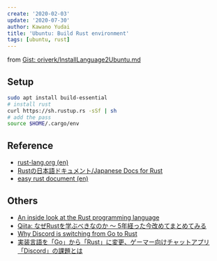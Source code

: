 ```yaml
---
create: '2020-02-03'
update: '2020-07-30'
author: Kawano Yudai
title: 'Ubuntu: Build Rust environment'
tags: [ubuntu, rust]
---
```


from [Gist: oriverk/InstallLanguage2Ubuntu.md](https://gist.github.com/oriverk/5d0352c7ca673883d9326e5ce0fb2ae1)

## Setup

```sh
sudo apt install build-essential
# install rust
curl https://sh.rustup.rs -sSf | sh
# add the pass
source $HOME/.cargo/env
```

## Reference
- [rust-lang.org (en)](https://www.rust-lang.org/)
- [Rustの日本語ドキュメント/Japanese Docs for Rust](https://doc.rust-jp.rs)
- [easy rust document (en)](https://github.com/Dhghomon/easy_rust)

## Others
- [An inside look at the Rust programming language](https://about.gitlab.com/blog/2020/07/21/rust-programming-language/)
- [Qiita: なぜRustを学ぶべきなのか 〜 5年経った今改めてまとめてみる](https://qiita.com/garkimasera/items/edce62f3fd6b2fe98d82?utm_content=buffer6a2e7&utm_medium=social&utm_source=twitter.com&utm_campaign=buffer)
- [Why Discord is switching from Go to Rust](https://blog.discord.com/why-discord-is-switching-from-go-to-rust-a190bbca2b1f)
- [実装言語を「Go」から「Rust」に変更、ゲーマー向けチャットアプリ「Discord」の課題とは](https://www.atmarkit.co.jp/ait/articles/2002/10/news038.html)

